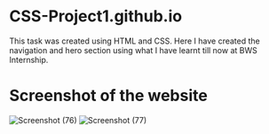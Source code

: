 # CSS-Project1.github.io
This task was created using HTML and CSS. Here I have created the navigation and hero section using what I have learnt till now at BWS Internship. 

# Screenshot of the website
![Screenshot (76)](https://user-images.githubusercontent.com/101338848/179809913-6a0f21a5-4d34-4556-88a7-ac393ae3bc10.png)
![Screenshot (77)](https://user-images.githubusercontent.com/101338848/179809924-605ba014-87c6-459d-92d5-84c255c3080a.png)
